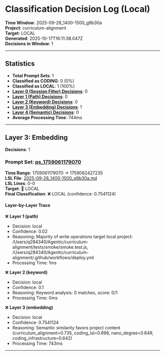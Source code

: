 # Classification Decision Log (Local)

**Time Window**: 2025-09-28_1400-1500_g9b30a<br>
**Project**: curriculum-alignment<br>
**Target**: LOCAL<br>
**Generated**: 2025-10-17T16:11:38.047Z<br>
**Decisions in Window**: 1

---

## Statistics

- **Total Prompt Sets**: 1
- **Classified as CODING**: 0 (0%)
- **Classified as LOCAL**: 1 (100%)
- **[Layer 0 (Session Filter) Decisions](#layer-0-session-filter)**: 0
- **[Layer 1 (Path) Decisions](#layer-1-path)**: 0
- **[Layer 2 (Keyword) Decisions](#layer-2-keyword)**: 0
- **[Layer 3 (Embedding) Decisions](#layer-3-embedding)**: 1
- **[Layer 4 (Semantic) Decisions](#layer-4-semantic)**: 0
- **Average Processing Time**: 744ms

---

## Layer 3: Embedding

**Decisions**: 1

### Prompt Set: [ps_1759061179070](../../history/2025-09-28_1400-1500_g9b30a.md#ps_1759061179070)

**Time Range**: 1759061179070 → 1759062427235<br>
**LSL File**: [2025-09-28_1400-1500_g9b30a.md](../../history/2025-09-28_1400-1500_g9b30a.md#ps_1759061179070)<br>
**LSL Lines**: 0-0<br>
**Target**: 📍 LOCAL<br>
**Final Classification**: ❌ LOCAL (confidence: 0.7541124)

#### Layer-by-Layer Trace

❌ **Layer 1 (path)**
- Decision: local
- Confidence: 0.02
- Reasoning: Majority of write operations target local project: /Users/q284340/Agentic/curriculum-alignment/tests/smoke/smoke.test.js, /Users/q284340/Agentic/curriculum-alignment/.github/workflows/deploy.yml
- Processing Time: 1ms

❌ **Layer 2 (keyword)**
- Decision: local
- Confidence: 0.1
- Reasoning: Keyword analysis: 0 matches, score: 0/1
- Processing Time: 0ms

❌ **Layer 3 (embedding)**
- Decision: local
- Confidence: 0.7541124
- Reasoning: Semantic similarity favors project content (curriculum_alignment=0.735, coding_lsl=0.698, nano_degree=0.649, coding_infrastructure=0.642)
- Processing Time: 743ms

---


